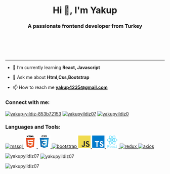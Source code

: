 <h1 align="center">Hi 👋, I'm Yakup</h1>
<h3 align="center">A passionate frontend developer from Turkey</h3>
<br></br>
<br></br>
<hr>




- 🌱 I’m currently learning **React, Javascript**

- 💬 Ask me about **Html,Css,Bootstrap**

- 📫 How to reach me **yakup4235@gmail.com**

<h3 align="left">Connect with me:</h3>
<p align="left">

<a href="https://linkedin.com/in/yakup-yıldız-853b72153" target="blank"><img align="center" src="https://raw.githubusercontent.com/rahuldkjain/github-profile-readme-generator/master/src/images/icons/Social/linked-in-alt.svg" alt="yakup-yıldız-853b72153" height="30" width="40" /></a>
<a href="https://instagram.com/yakupyildiz07" target="blank"><img align="center" src="https://raw.githubusercontent.com/rahuldkjain/github-profile-readme-generator/master/src/images/icons/Social/instagram.svg" alt="yakupyildiz07" height="30" width="40" /></a>
<a href="https://twitter.com/yakupyildiz0" target="blank"><img align="center" src="https://raw.githubusercontent.com/rahuldkjain/github-profile-readme-generator/master/src/images/icons/Social/twitter.svg" alt="yakupyildiz0" height="30" width="40" /></a>
</p>

<h3 align="left">Languages and Tools:</h3>
<p align="left"> 
  <a href="https://www.microsoft.com/en-us/sql-server" target="_blank" rel="noreferrer"> <img src="https://www.svgrepo.com/show/331760/sql-database-generic.svg" alt="mssql" width="40" height="40"/> </a>
  <a href="https://www.w3.org/html/" target="_blank" rel="noreferrer"> <img src="https://raw.githubusercontent.com/devicons/devicon/master/icons/html5/html5-original-wordmark.svg" alt="html5" width="40" height="40"/> </a>
  <a href="https://www.w3schools.com/css/" target="_blank" rel="noreferrer"> <img src="https://raw.githubusercontent.com/devicons/devicon/master/icons/css3/css3-original-wordmark.svg" alt="css3" width="40" height="40"/> </a>
  <a href="https://getbootstrap.com" target="_blank" rel="noreferrer"> <img src="https://getbootstrap.com/docs/5.3/assets/brand/bootstrap-logo-shadow.png" alt="bootstrap" width="40" height="40"/> </a>
  <a href="https://developer.mozilla.org/en-US/docs/Web/JavaScript" target="_blank" rel="noreferrer"> <img src="https://raw.githubusercontent.com/devicons/devicon/master/icons/javascript/javascript-original.svg" alt="javascript" width="40" height="40"/> </a>
  <a href="https://www.typescriptlang.org/" target="_blank" rel="noreferrer"> <img src="https://raw.githubusercontent.com/devicons/devicon/master/icons/typescript/typescript-original.svg" alt="typescript" width="40" height="40"/> </a>
  <a href="https://reactjs.org/" target="_blank" rel="noreferrer"> <img src="https://raw.githubusercontent.com/devicons/devicon/master/icons/react/react-original-wordmark.svg" alt="react" width="40" height="40"/> </a> 
  <a href="https://redux.js.org" target="_blank" rel="noreferrer"> <img src="https://www.svgrepo.com/show/303557/redux-logo.svg" alt="redux" width="40" height="40"/> </a> 
  <a href="https://axios-http.com" target="_blank" rel="noreferrer"> <img src="https://assets.streamlinehq.com/image/private/w_300,h_300,ar_1/f_auto/v1/icons/logos/axios-3088dorqgd2c1cu3h9xbue.png/axios-u9wj9f9fx8qch67xta7b0s.png?_a=DAJFJtWIZAAC" alt="axios" width="40" height="40"/> </a> 


 </p>

<p><img align="left" src="https://github-readme-stats.vercel.app/api/top-langs?username=yakupyildiz07&show_icons=true&locale=en&layout=compact" alt="yakupyildiz07" /></p>

<p>&nbsp;<img align="center" src="https://github-readme-stats.vercel.app/api?username=yakupyildiz07&show_icons=true&locale=en" alt="yakupyildiz07" /></p>

<p align="left"> <img src="https://komarev.com/ghpvc/?username=yakupyildiz07&label=Profile%20views&color=0e75b6&style=flat" alt="yakupyildiz07" /> </p>
